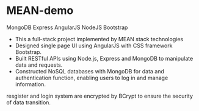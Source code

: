 # MEAN-demo
MongoDB  Express  AngularJS  NodeJS Bootstrap

* This a full-stack project implemented by MEAN stack technologies
* Designed single page UI using AngularJS with CSS framework Bootstrap.
* Built RESTful APIs using Node.js, Express and MongoDB to manipulate data and requests.
* Constructed NoSQL databases with MongoDB for data and authentication function, enabling users to log in and manage information.

resgister and login system are encrypted by BCrypt to ensure the security of data transition.
